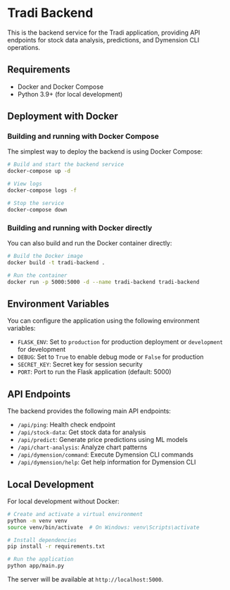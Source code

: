 # Tradi Backend

This is the backend service for the Tradi application, providing API endpoints for stock data analysis, predictions, and Dymension CLI operations.

## Requirements

- Docker and Docker Compose
- Python 3.9+ (for local development)

## Deployment with Docker

### Building and running with Docker Compose

The simplest way to deploy the backend is using Docker Compose:

```bash
# Build and start the backend service
docker-compose up -d

# View logs
docker-compose logs -f

# Stop the service
docker-compose down
```

### Building and running with Docker directly

You can also build and run the Docker container directly:

```bash
# Build the Docker image
docker build -t tradi-backend .

# Run the container
docker run -p 5000:5000 -d --name tradi-backend tradi-backend
```

## Environment Variables

You can configure the application using the following environment variables:

- `FLASK_ENV`: Set to `production` for production deployment or `development` for development
- `DEBUG`: Set to `True` to enable debug mode or `False` for production
- `SECRET_KEY`: Secret key for session security
- `PORT`: Port to run the Flask application (default: 5000)

## API Endpoints

The backend provides the following main API endpoints:

- `/api/ping`: Health check endpoint
- `/api/stock-data`: Get stock data for analysis
- `/api/predict`: Generate price predictions using ML models
- `/api/chart-analysis`: Analyze chart patterns
- `/api/dymension/command`: Execute Dymension CLI commands
- `/api/dymension/help`: Get help information for Dymension CLI

## Local Development

For local development without Docker:

```bash
# Create and activate a virtual environment
python -m venv venv
source venv/bin/activate  # On Windows: venv\Scripts\activate

# Install dependencies
pip install -r requirements.txt

# Run the application
python app/main.py
```

The server will be available at `http://localhost:5000`.
